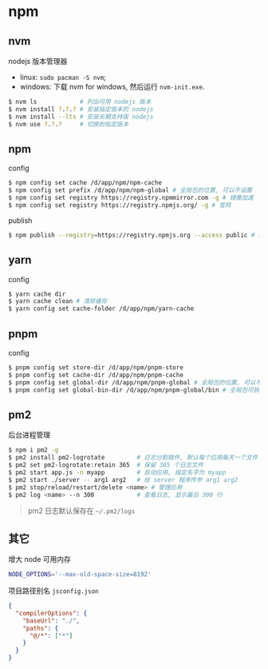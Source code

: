 # npm

## nvm

nodejs 版本管理器

- linux: `sudo pacman -S nvm`;
- windows: 下载 nvm for windows, 然后运行 `nvm-init.exe`.

```sh
$ nvm ls            # 列出可用 nodejs 版本
$ nvm install ?.?.? # 安装指定版本的 nodejs
$ nvm install --lts # 安装长期支持版 nodejs
$ nvm use ?.?.?     # 切换到指定版本
```

## npm

config
```sh
$ npm config set cache /d/app/npm/npm-cache
$ npm config set prefix /d/app/npm/npm-global # 全局包的位置, 可以不设置
$ npm config set registry https://registry.npmmirror.com -g # 镜像加速
$ npm config set registry https://registry.npmjs.org/ -g # 官网
```

publish
```sh
$ npm publish --registry=https://registry.npmjs.org --access public # 发布自己的包到公共域
```

## yarn

config
```sh
$ yarn cache dir
$ yarn cache clean # 清除缓存
$ yarn config set cache-folder /d/app/npm/yarn-cache
```

## pnpm

config
```sh
$ pnpm config set store-dir /d/app/npm/pnpm-store
$ pnpm config set cache-dir /d/app/npm/pnpm-cache
$ pnpm config set global-dir /d/app/npm/pnpm-global # 全局包的位置, 可以不设置
$ pnpm config set global-bin-dir /d/app/npm/pnpm-global/bin # 全局包可执行程序的位置, 可以不设置
```

## pm2

后台进程管理

```sh
$ npm i pm2 -g
$ pm2 install pm2-logrotate         # 日志分割插件, 默认每个应用每天一个文件
$ pm2 set pm2-logrotate:retain 365  # 保留 365 个日志文件
$ pm2 start app.js -n myapp         # 启动应用, 指定名字为 myapp
$ pm2 start ./server -- arg1 arg2   # 给 server 程序传参 arg1 arg2
$ pm2 stop/reload/restart/delete <name> # 管理应用
$ pm2 log <name> --n 300            # 查看日志, 显示最后 300 行
```

> pm2 日志默认保存在 `~/.pm2/logs`

## 其它

增大 node 可用内存
```sh
NODE_OPTIONS='--max-old-space-size=8192'
```

项目路径别名
`jsconfig.json`
```json
{
  "compilerOptions": {
    "baseUrl": "./",
    "paths": {
      "@/*": ["*"]
    }
  }
}
```
